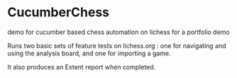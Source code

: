 # CucumberChess
demo for cucumber based chess automation on lichess for a portfolio demo

Runs two basic sets of feature tests on lichess.org : one for navigating and using the analysis board, and one for importing a game.

It also produces an Extent report when completed.
